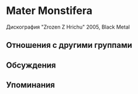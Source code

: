 # Mater Monstifera

Дискография
"Zrozen Z Hrichu" 2005, Black Metal

## Отношения с другими группами


## Обсуждения


## Упоминания

